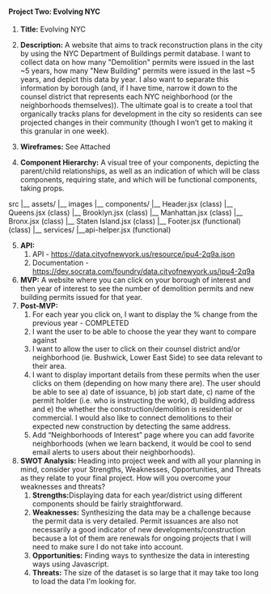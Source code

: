 <h4>Project Two: 
Evolving NYC</h4>

1. <b>Title:</b> Evolving NYC
2. <b>Description:</b> A website that aims to track reconstruction plans in the city by using the NYC Department of Buildings permit database. I want to collect data on how many "Demolition" permits were issued in the last ~5 years, how many "New Building" permits were issued in the last ~5 years, and depict this data by year. I also want to separate this information by borough (and, if I have time, narrow it down to the counsel district that represents each NYC neighborhood (or the neighborhoods themselves)). The ultimate goal is to create a tool that organically tracks plans for development in the city so residents can see projected changes in their community (though I won’t get to making it this granular in one week).
3. <b>Wireframes:</b> See Attached

4. <b>Component Hierarchy:</b> A visual tree of your components, depicting the parent/child relationships, as well as an indication of which will be class components, requiring state, and which will be functional components, taking props.

src
|__ assets/
      |__ images
|__ components/
      |__ Header.jsx (class)
      |__ Queens.jsx (class)
      |__ Brooklyn.jsx (class)
      |__ Manhattan.jsx (class)
      |__ Bronx.jsx (class)
      |__ Staten Island.jsx (class)
      |__ Footer.jsx (functional) (class)
  |__ services/
      |__api-helper.jsx (functional)

5. <b>API: </b>
    1. API - https://data.cityofnewyork.us/resource/ipu4-2q9a.json
    2. Documentation - https://dev.socrata.com/foundry/data.cityofnewyork.us/ipu4-2q9a
6. <b>MVP:</b> A website where you can click on your borough of interest and then year of interest to see the number of demolition permits and new building permits issued for that year. 
7. <b>Post-MVP: </b>
    1. For each year you click on, I want to display the % change from the previous year - COMPLETED
    2. I want the user to be able to choose the year they want to compare against
    2. I want to allow the user to click on their counsel district and/or neighborhood (ie. Bushwick, Lower East Side) to see data relevant to their area.
    3. I want to display important details from these permits when the user clicks on them (depending on how many there are). The user should be able to see a) date of issuance, b) job start date, c) name of the permit holder (i.e. who is instructing the work), d) building address and e) the whether the construction/demolition is residential or commercial. I would also like to connect demolitions to their expected new construction by detecting the same address. 
    4. Add “Neighborhoods of Interest” page where you can add favorite neighborhoods (when we learn backend, it would be cool to send email alerts to users about their neighborhoods).
8. <b>SWOT Analysis: </b>Heading into project week and with all your planning in mind, consider your Strengths, Weaknesses, Opportunities, and Threats as they relate to your final project. How will you overcome your weaknesses and threats?
    1. <b>Strengths:</b>Displaying data for each year/district using different components should be fairly straightforward.
    2. <b>Weaknesses:</b> Synthesizing the data may be a challenge because the permit data is very detailed. Permit issuances are also not necessarily a good indicator of new developments/construction because a lot of them are renewals for ongoing projects that I will need to make sure I do not take into account.
    3. <b>Opportunities:</b> Finding ways to synthesize the data in interesting ways using Javascript.
    4. <b>Threats:</b> The size of the dataset is so large that it may take too long to load the data I'm looking for.
